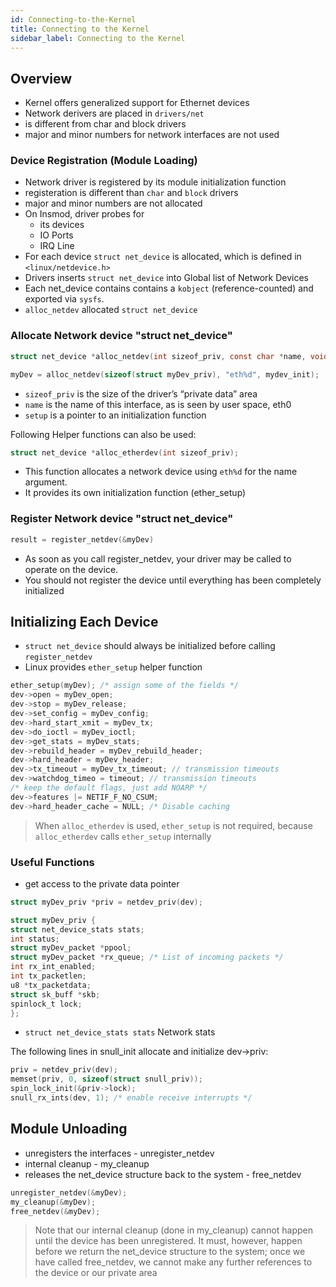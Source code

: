 ```yaml
---
id: Connecting-to-the-Kernel
title: Connecting to the Kernel
sidebar_label: Connecting to the Kernel
---
```



## Overview
- Kernel offers generalized support for Ethernet devices
- Network derivers are placed in `drivers/net`
-  is different from char and block drivers
- major and minor numbers for network interfaces are not used

### Device Registration (Module Loading)
- Network driver is registered by its module initialization function
- registeration is different than `char` and `block` drivers
- major and minor numbers are not allocated
- On Insmod, driver probes for 
  -  its devices
  -  IO Ports
  -  IRQ Line
- For each device `struct net_device` is allocated, which is defined in `<linux/netdevice.h>`
- Drivers inserts `struct net_device` into Global list of Network Devices
- Each net_device contains contains a `kobject` (reference-counted) and exported via `sysfs`.
- `alloc_netdev` allocated `struct net_device`

### Allocate Network device "struct net_device"

```c
struct net_device *alloc_netdev(int sizeof_priv, const char *name, void (*setup)(struct net_device *));

myDev = alloc_netdev(sizeof(struct myDev_priv), "eth%d", mydev_init);

```
- `sizeof_priv` is the size of the driver’s “private data” area
- `name` is the name of this interface, as is seen by user space, eth0
- `setup` is a pointer to an initialization function

Following Helper functions can also be used:

```c
struct net_device *alloc_etherdev(int sizeof_priv);
```
- This function allocates a network device using `eth%d` for the name argument.
- It provides its own initialization function (ether_setup) 

### Register Network device "struct net_device"

```c
result = register_netdev(&myDev)
```

- As soon as you call register_netdev, your driver may be
called to operate on the device.
- You should not register the device until everything has been completely initialized


## Initializing Each Device
- `struct net_device` should always be initialized before calling `register_netdev`
- Linux provides `ether_setup` helper function

```c
ether_setup(myDev); /* assign some of the fields */
dev->open = myDev_open;
dev->stop = myDev_release;
dev->set_config = myDev_config;
dev->hard_start_xmit = myDev_tx;
dev->do_ioctl = myDev_ioctl;
dev->get_stats = myDev_stats;
dev->rebuild_header = myDev_rebuild_header;
dev->hard_header = myDev_header;
dev->tx_timeout = myDev_tx_timeout; // transmission timeouts
dev->watchdog_timeo = timeout; // transmission timeouts
/* keep the default flags, just add NOARP */
dev->features |= NETIF_F_NO_CSUM;
dev->hard_header_cache = NULL; /* Disable caching
```

> When `alloc_etherdev` is used, `ether_setup` is not required, because `alloc_etherdev` calls `ether_setup` internally


### Useful Functions 

- get access to the private data pointer

```c
struct myDev_priv *priv = netdev_priv(dev);

struct myDev_priv {
struct net_device_stats stats;
int status;
struct myDev_packet *ppool;
struct myDev_packet *rx_queue; /* List of incoming packets */
int rx_int_enabled;
int tx_packetlen;
u8 *tx_packetdata;
struct sk_buff *skb;
spinlock_t lock;
};

```
- `struct net_device_stats stats` Network stats

The following lines in snull_init allocate and initialize dev->priv:

```c
priv = netdev_priv(dev);
memset(priv, 0, sizeof(struct snull_priv));
spin_lock_init(&priv->lock);
snull_rx_ints(dev, 1); /* enable receive interrupts */
```

## Module Unloading
- unregisters the interfaces - unregister_netdev
- internal cleanup - my_cleanup
- releases the net_device structure back to the system - free_netdev

```c
unregister_netdev(&myDev);
my_cleanup(&myDev);
free_netdev(&myDev);
```

> Note that our internal cleanup (done in my_cleanup) cannot happen until the
device has been unregistered. It must, however, happen before we return the net_device structure to the system; once we have called free_netdev, we cannot make any further references to the device or our private area



